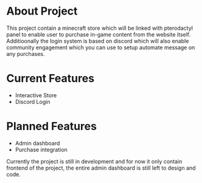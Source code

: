 # About Project
This project contain a minecraft store which will be linked with pterodactyl panel to enable user to purchase in-game content from the website itself.<br> 
Additioonally the login system is based on discord which will also enable community engagement which you can use to setup automate message on any purchases.<br>
# Current Features
- Interactive Store
- Discord Login
# Planned Features
- Admin dashboard
- Purchase integration

Currently the project is still in development and for now it only contain frontend of the project, the entire admin dashboard is still left to design and code.